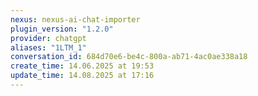 ```yaml
---
nexus: nexus-ai-chat-importer
plugin_version: "1.2.0"
provider: chatgpt
aliases: "1LTM_1"
conversation_id: 684d70e6-be4c-800a-ab71-4ac0ae338a18
create_time: 14.06.2025 at 19:53
update_time: 14.08.2025 at 17:16
---
```

